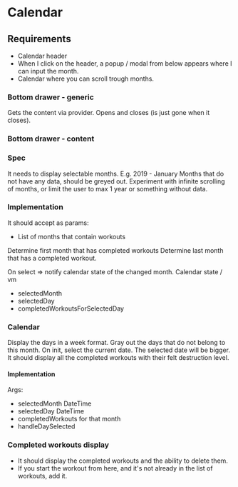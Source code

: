 # Calendar

## Requirements

- Calendar header
- When I click on the header, a popup / modal from below appears where I can input the month.
- Calendar where you can scroll trough months.


### Bottom drawer - generic
Gets the content via provider.
Opens and closes (is just gone when it closes).
### Bottom drawer - content

### Spec
It needs to display selectable months.
E.g. 2019 - January
Months that do not have any data, should be greyed out.
Experiment with infinite scrolling of months, or limit the user to max 1 year or something without data.
### Implementation
It should accept as params: 
- List of months that contain workouts

Determine first month that has completed workouts
Determine last month that has a completed workout.

On select => notify calendar state of the changed month.
Calendar state / vm
- selectedMonth
- selectedDay
- completedWorkoutsForSelectedDay

### Calendar

Display the days in a week format. 
Gray out the days that do not belong to this month.
On init, select the current date.
The selected date will be bigger.
It should display all the completed workouts with their felt destruction level.
#### Implementation
Args:
- selectedMonth DateTime
- selectedDay DateTime
- completedWorkouts for that month
- handleDaySelected


### Completed workouts display 

- It should display the completed workouts and the ability to delete them.
- If you start the workout from here, and it's not already in the list of workouts, add it.

